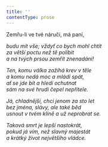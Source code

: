 ```yaml
---
title: ''
contentType: prose
---
```


Zemřu-li ve tvé náruči, má paní,

_budu mít vše; vždyť co bych mohl chtít  
za větší poctu než tě políbit  
a na tvých prsou zemřít znenadání!_

_Ten, komu válka zažíhá krev v těle  
a komu nedá moc a mládí spát,  
ať se jde bít a hledí ochutnat  
sám na své hrudi čepel nepřítele._

_Já, chladnější, chci jenom za sto let  
bez jména, slávy, ale také běd  
usnout v tvém klíně a už neprobrat se._

_Taková smrt je lepší nastokrát,  
pokud já vím, než slavný majestát  
a krátký život největšího vládce._

